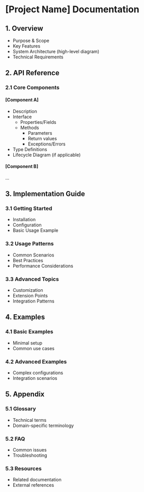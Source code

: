 # [Project Name] Documentation

## 1. Overview
- Purpose & Scope
- Key Features
- System Architecture (high-level diagram)
- Technical Requirements

## 2. API Reference

### 2.1 Core Components
#### [Component A]
- Description
- Interface
  - Properties/Fields
  - Methods
    - Parameters
    - Return values
    - Exceptions/Errors
- Type Definitions
- Lifecycle Diagram (if applicable)

#### [Component B]
...

## 3. Implementation Guide

### 3.1 Getting Started
- Installation
- Configuration
- Basic Usage Example

### 3.2 Usage Patterns
- Common Scenarios
- Best Practices
- Performance Considerations

### 3.3 Advanced Topics
- Customization
- Extension Points
- Integration Patterns

## 4. Examples

### 4.1 Basic Examples
- Minimal setup
- Common use cases

### 4.2 Advanced Examples
- Complex configurations
- Integration scenarios

## 5. Appendix

### 5.1 Glossary
- Technical terms
- Domain-specific terminology

### 5.2 FAQ
- Common issues
- Troubleshooting

### 5.3 Resources
- Related documentation
- External references